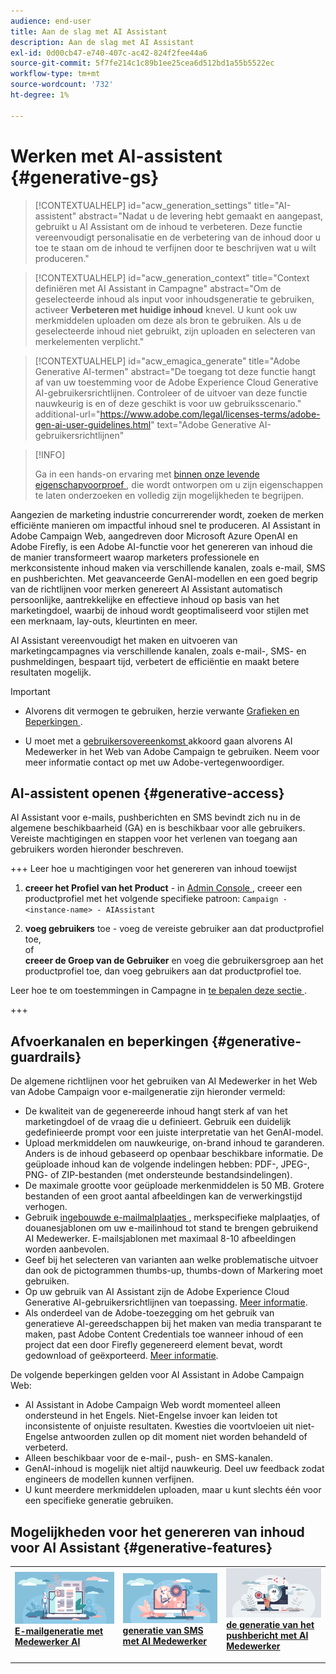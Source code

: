 ```yaml
---
audience: end-user
title: Aan de slag met AI Assistant
description: Aan de slag met AI Assistant
exl-id: 0d00cb47-e740-407c-ac42-824f2fee44a6
source-git-commit: 5f7fe214c1c89b1ee25cea6d512bd1a55b5522ec
workflow-type: tm+mt
source-wordcount: '732'
ht-degree: 1%

---
```


# Werken met AI-assistent {#generative-gs}

>[!CONTEXTUALHELP]
>id="acw_generation_settings"
>title="AI-assistent"
>abstract="Nadat u de levering hebt gemaakt en aangepast, gebruikt u AI Assistant om de inhoud te verbeteren. Deze functie vereenvoudigt personalisatie en de verbetering van de inhoud door u toe te staan om de inhoud te verfijnen door te beschrijven wat u wilt produceren."

>[!CONTEXTUALHELP]
>id="acw_generation_context"
>title="Context definiëren met AI Assistant in Campagne"
>abstract="Om de geselecteerde inhoud als input voor inhoudsgeneratie te gebruiken, activeer **Verbeteren met huidige inhoud** knevel. U kunt ook uw merkmiddelen uploaden om deze als bron te gebruiken. Als u de geselecteerde inhoud niet gebruikt, zijn uploaden en selecteren van merkelementen verplicht."

>[!CONTEXTUALHELP]
>id="acw_emagica_generate"
>title="Adobe Generative AI-termen"
>abstract="De toegang tot deze functie hangt af van uw toestemming voor de Adobe Experience Cloud Generative AI-gebruikersrichtlijnen. Controleer of de uitvoer van deze functie nauwkeurig is en of deze geschikt is voor uw gebruiksscenario."
>additional-url="https://www.adobe.com/legal/licenses-terms/adobe-gen-ai-user-guidelines.html" text="Adobe Generative AI-gebruikersrichtlijnen"

>[!INFO]
>
>Ga in een hands-on ervaring met [ binnen onze levende eigenschapvoorproef ](https://experienceleague.adobe.com/nl/apps/journey-optimizer/ai-assistant-content-accelerator), die wordt ontworpen om u zijn eigenschappen te laten onderzoeken en volledig zijn mogelijkheden te begrijpen.

Aangezien de marketing industrie concurrerender wordt, zoeken de merken efficiënte manieren om impactful inhoud snel te produceren. AI Assistant in Adobe Campaign Web, aangedreven door Microsoft Azure OpenAI en Adobe Firefly, is een Adobe AI-functie voor het genereren van inhoud die de manier transformeert waarop marketers professionele en merkconsistente inhoud maken via verschillende kanalen, zoals e-mail, SMS en pushberichten. Met geavanceerde GenAI-modellen en een goed begrip van de richtlijnen voor merken genereert AI Assistant automatisch persoonlijke, aantrekkelijke en effectieve inhoud op basis van het marketingdoel, waarbij de inhoud wordt geoptimaliseerd voor stijlen met een merknaam, lay-outs, kleurtinten en meer.

AI Assistant vereenvoudigt het maken en uitvoeren van marketingcampagnes via verschillende kanalen, zoals e-mail-, SMS- en pushmeldingen, bespaart tijd, verbetert de efficiëntie en maakt betere resultaten mogelijk.

>[!IMPORTANT]
>
>* Alvorens dit vermogen te gebruiken, herzie verwante [ Grafieken en Beperkingen ](#generative-guardrails).
>
>* U moet met a [ gebruikersovereenkomst ](https://www.adobe.com/legal/licenses-terms/adobe-dx-gen-ai-user-guidelines.html) akkoord gaan alvorens AI Medewerker in het Web van Adobe Campaign te gebruiken. Neem voor meer informatie contact op met uw Adobe-vertegenwoordiger.

## AI-assistent openen {#generative-access}

AI Assistant voor e-mails, pushberichten en SMS bevindt zich nu in de algemene beschikbaarheid (GA) en is beschikbaar voor alle gebruikers. Vereiste machtigingen en stappen voor het verlenen van toegang aan gebruikers worden hieronder beschreven.

+++ Leer hoe u machtigingen voor het genereren van inhoud toewijst

1. **creeer het Profiel van het Product** - in [ Admin Console ](https://stage.adminconsole.adobe.com/), creeer een productprofiel met het volgende specifieke patroon:
   `Campaign - <instance-name> - AIAssistant`

1. **voeg gebruikers** toe - voeg de vereiste gebruiker aan dat productprofiel toe,\
   of\
   **creeer de Groep van de Gebruiker** en voeg die gebruikersgroep aan het productprofiel toe, dan voeg gebruikers aan dat productprofiel toe.

Leer hoe te om toestemmingen in Campagne in [ te bepalen deze sectie ](../get-started/permissions.md).

+++

## Afvoerkanalen en beperkingen {#generative-guardrails}

De algemene richtlijnen voor het gebruiken van AI Medewerker in het Web van Adobe Campaign voor e-mailgeneratie zijn hieronder vermeld:

* De kwaliteit van de gegenereerde inhoud hangt sterk af van het marketingdoel of de vraag die u definieert. Gebruik een duidelijk gedefinieerde prompt voor een juiste interpretatie van het GenAI-model.
* Upload merkmiddelen om nauwkeurige, on-brand inhoud te garanderen. Anders is de inhoud gebaseerd op openbaar beschikbare informatie. De geüploade inhoud kan de volgende indelingen hebben: PDF-, JPEG-, PNG- of ZIP-bestanden (met ondersteunde bestandsindelingen).
* De maximale grootte voor geüploade merkenmiddelen is 50 MB. Grotere bestanden of een groot aantal afbeeldingen kan de verwerkingstijd verhogen.
* Gebruik [ ingebouwde e-mailmalplaatjes ](../email/create-email-templates.md), merkspecifieke malplaatjes, of douanesjablonen om uw e-mailinhoud tot stand te brengen gebruikend AI Medewerker. E-mailsjablonen met maximaal 8-10 afbeeldingen worden aanbevolen.
* Geef bij het selecteren van varianten aan welke problematische uitvoer dan ook de pictogrammen thumbs-up, thumbs-down of Markering moet gebruiken.
* Op uw gebruik van AI Assistant zijn de Adobe Experience Cloud Generative AI-gebruikersrichtlijnen van toepassing. [Meer informatie](https://www.adobe.com/legal/licenses-terms/adobe-dx-gen-ai-user-guidelines.html).
* Als onderdeel van de Adobe-toezegging om het gebruik van generatieve AI-gereedschappen bij het maken van media transparant te maken, past Adobe Content Credentials toe wanneer inhoud of een project dat een door Firefly gegenereerd element bevat, wordt gedownload of geëxporteerd. [Meer informatie](https://helpx.adobe.com/nl/firefly/using/content-credentials.html).

De volgende beperkingen gelden voor AI Assistant in Adobe Campaign Web:

* AI Assistant in Adobe Campaign Web wordt momenteel alleen ondersteund in het Engels. Niet-Engelse invoer kan leiden tot inconsistente of onjuiste resultaten. Kwesties die voortvloeien uit niet-Engelse antwoorden zullen op dit moment niet worden behandeld of verbeterd.
* Alleen beschikbaar voor de e-mail-, push- en SMS-kanalen.
* GenAI-inhoud is mogelijk niet altijd nauwkeurig. Deel uw feedback zodat engineers de modellen kunnen verfijnen.
* U kunt meerdere merkmiddelen uploaden, maar u kunt slechts één voor een specifieke generatie gebruiken.

## Mogelijkheden voor het genereren van inhoud voor AI Assistant {#generative-features}

<table style="table-layout:fixed"><tr style="border: 0;">
<td>
<a href="generative-content.md">
<img alt="[E-mailgeneratie met AI Assistant]" src="assets/do-not-localize/text-genai.jpeg">
</a>
<div>
<a href="generative-content.md"><strong> E-mailgeneratie met Medewerker AI </strong></a>
</div>
<p>
</td>
<td>
<a href="generative-sms.md">
<img alt="[SMS genereren met AI Assistant]" src="assets/do-not-localize/image-genai.jpeg">
</a>
<div><a href="generative-sms.md"><strong> generatie van SMS met AI Medewerker </strong>
</div>
<p>
</td>
<td>
<a href="generative-push.md">
<img alt="[Push notification generation met AI Assistant]" src="assets/do-not-localize/email-genai.jpeg">
</a>
<div>
<a href="generative-push.md"><strong> de generatie van het pushbericht met AI Medewerker </strong></a>
</div>
<p></td>
</tr></table>